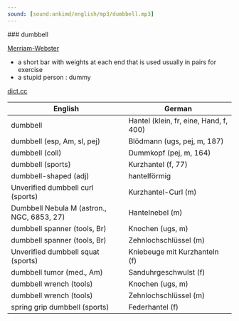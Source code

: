 ```yaml
---
sound: [sound:ankimd/english/mp3/dumbbell.mp3]
---
```


\### dumbbell

[Merriam-Webster](https://www.merriam-webster.com/dictionary/dumbbell)

- a short bar with weights at each end that is used usually in pairs for exercise
- a stupid person : dummy

[dict.cc](https://www.dict.cc/dumbbell)

| English        | German       |
| -------------- | ------------ |
| dumbbell | Hantel (klein, fr, eine, Hand, f, 400) |
| dumbbell (esp, Am, sl, pej) | Blödmann (ugs, pej, m, 187) |
| dumbbell (coll) | Dummkopf (pej, m, 164) |
| dumbbell (sports) | Kurzhantel (f, 77) |
| dumbbell-shaped (adj) | hantelförmig |
| Unverified dumbbell curl (sports) | Kurzhantel-Curl (m) |
| Dumbbell Nebula M (astron., NGC, 6853, 27) | Hantelnebel (m) |
| dumbbell spanner (tools, Br) | Knochen (ugs, m) |
| dumbbell spanner (tools, Br) | Zehnlochschlüssel (m) |
| Unverified dumbbell squat (sports) | Kniebeuge mit Kurzhanteln (f) |
| dumbbell tumor (med., Am) | Sanduhrgeschwulst (f) |
| dumbbell wrench (tools) | Knochen (ugs, m) |
| dumbbell wrench (tools) | Zehnlochschlüssel (m) |
| spring grip dumbbell (sports) | Federhantel (f) |
